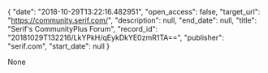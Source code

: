 {
  "date": "2018-10-29T13:22:16.482951", 
  "open_access": false, 
  "target_url": "https://community.serif.com/", 
  "description": null, 
  "end_date": null, 
  "title": "Serif's CommunityPlus Forum", 
  "record_id": "20181029T132216/LkYPkH/qEykDkYE0zmR1TA==", 
  "publisher": "serif.com", 
  "start_date": null
}

None